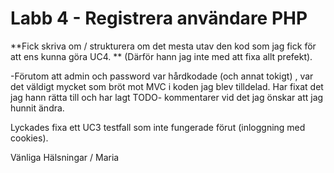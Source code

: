 # Labb 4 - Registrera användare PHP


**Fick skriva om / strukturera om det mesta utav den kod som jag fick för att ens kunna göra UC4. **
(Därför hann jag inte med att fixa allt prefekt). 

-Förutom att admin och password var hårdkodade (och annat tokigt) , var det väldigt mycket som bröt mot MVC i koden jag blev tilldelad.
Har fixat det jag hann rätta till och har lagt TODO- kommentarer vid det jag önskar att jag hunnit ändra. 

Lyckades fixa ett UC3 testfall som inte fungerade förut (inloggning med cookies).


Vänliga Hälsningar
/ Maria